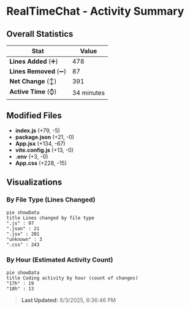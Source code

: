 # RealTimeChat - Activity Summary 

## Overall Statistics

| Stat                   | Value                                                             |
| ---------------------- | ----------------------------------------------------------------- |
| **Lines Added** (➕)   | 478                                          |
| **Lines Removed** (➖) | 87                                        |
| **Net Change** (↕)    | 391                |
| **Active Time** (⌚)   | 34 minutes |


## Modified Files
- **index.js** (+79, -5)
- **package.json** (+21, -0)
- **App.jsx** (+134, -67)
- **vite.config.js** (+13, -0)
- **.env** (+3, -0)
- **App.css** (+228, -15)

## Visualizations

### By File Type (Lines Changed)

```mermaid
pie showData
title Lines changed by file type
".js" : 97
".json" : 21
".jsx" : 201
"unknown" : 3
".css" : 243
```

### By Hour (Estimated Activity Count)

```mermaid
pie showData
title Coding activity by hour (count of changes)
"17h" : 19
"18h" : 13
```


> **Last Updated:** 6/3/2025, 6:36:46 PM